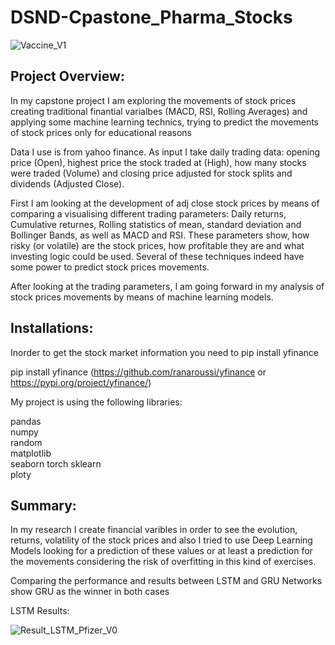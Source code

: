 # DSND-Cpastone_Pharma_Stocks

![Vaccine_V1](https://user-images.githubusercontent.com/46485715/110025790-2229d080-7d30-11eb-8090-9fc90969d12d.jpg)



## Project Overview:

In my capstone project I am exploring the movements of stock prices creating traditional finantial varialbes (MACD, RSI, Rolling Averages) and applying some machine learning technics, trying to predict the movements of stock prices only for educational reasons

Data I use is from yahoo finance. As input I take daily trading data: opening price (Open), highest price the stock traded at (High), how many stocks were traded (Volume) and closing price adjusted for stock splits and dividends (Adjusted Close).

First I am looking at the development of adj close stock prices by means of comparing a visualising different trading parameters: Daily returns, Cumulative returnes, Rolling statistics of mean, standard deviation and Bollinger Bands, as well as MACD and RSI. These parameters show, how risky (or volatile) are the stock prices, how profitable they are and what investing logic could be used. Several of these techniques indeed have some power to predict stock prices movements.

After looking at the trading parameters, I am going forward in my analysis of stock prices movements by means of machine learning models. 

## Installations:
Inorder to get the stock market information you need to pip install yfinance

pip install yfinance (https://github.com/ranaroussi/yfinance or https://pypi.org/project/yfinance/)

My project is using the following libraries:

pandas  
numpy  
random  
matplotlib  
seaborn
torch
sklearn  
ploty


## Summary:
In my research I create financial varibles in order to see the evolution, returns, volatility of the stock prices and also I tried to use Deep Learning Models looking for a prediction of these values or at least a prediction for the movements considering the risk of overfitting in this kind of exercises.

Comparing the performance and results between LSTM and GRU Networks show GRU as the winner in both cases

LSTM Results:

![Result_LSTM_Pfizer_V0](https://user-images.githubusercontent.com/46485715/110108226-30b5cd80-7dac-11eb-91f7-e2c3e081f75f.png)




 
